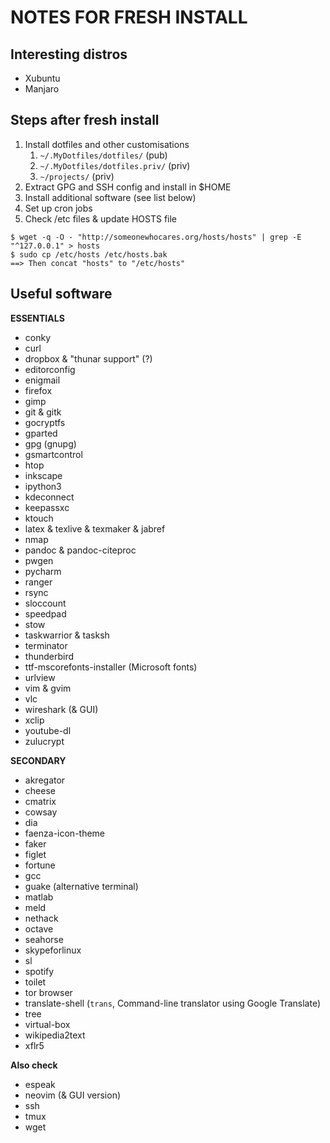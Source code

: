 # NOTES FOR FRESH INSTALL

## Interesting distros

- Xubuntu
- Manjaro

## Steps after fresh install

1. Install dotfiles and other customisations
    1. `~/.MyDotfiles/dotfiles/` (pub)
    2. `~/.MyDotfiles/dotfiles.priv/` (priv)
    3. `~/projects/` (priv)
2. Extract GPG and SSH config and install in $HOME
3. Install additional software (see list below)
4. Set up cron jobs
5. Check /etc files & update HOSTS file

```
$ wget -q -O - "http://someonewhocares.org/hosts/hosts" | grep -E "^127.0.0.1" > hosts
$ sudo cp /etc/hosts /etc/hosts.bak
==> Then concat "hosts" to "/etc/hosts"
```

## Useful software

**ESSENTIALS**

- conky
- curl
- dropbox & "thunar support" (?)
- editorconfig
- enigmail
- firefox
- gimp
- git & gitk
- gocryptfs
- gparted
- gpg (gnupg)
- gsmartcontrol
- htop
- inkscape
- ipython3
- kdeconnect
- keepassxc
- ktouch
- latex & texlive & texmaker & jabref
- nmap
- pandoc & pandoc-citeproc
- pwgen
- pycharm
- ranger
- rsync
- sloccount
- speedpad
- stow
- taskwarrior & tasksh
- terminator
- thunderbird
- ttf-mscorefonts-installer (Microsoft fonts)
- urlview
- vim & gvim
- vlc
- wireshark (& GUI)
- xclip
- youtube-dl
- zulucrypt

**SECONDARY**

- akregator
- cheese
- cmatrix
- cowsay
- dia
- faenza-icon-theme
- faker
- figlet
- fortune
- gcc
- guake (alternative terminal)
- matlab
- meld
- nethack
- octave
- seahorse
- skypeforlinux
- sl
- spotify
- toilet
- tor browser
- translate-shell (`trans`, Command-line translator using Google Translate)
- tree
- virtual-box
- wikipedia2text
- xflr5

**Also check**

- espeak
- neovim (& GUI version)
- ssh
- tmux
- wget

